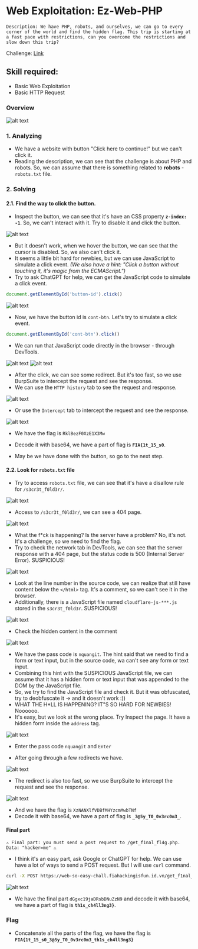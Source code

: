 # Web Exploitation: Ez-Web-PHP
`
Description: We have PHP, robots, and ourselves, we can go to every corner of the world and find the hidden flag. This trip is starting at a fast pace with restrictions, can you overcome the restrictions and slow down this trip?
`

Challenge: [Link](https://web-so-easy-chall.fiahackingisfun.id.vn/)

## Skill required:
- Basic Web Exploitation
- Basic HTTP Request

### Overview 
![alt text](assets/image.png)

### 1. Analyzing
- We have a website with button "Click here to continue!" but we can't click it.
- Reading the description, we can see that the challenge is about PHP and robots. So, we can assume that there is something related to **robots** - `robots.txt` file.

### 2. Solving
#### 2.1. Find the way to click the button.
- Inspect the button, we can see that it's have an CSS property **`z-index: -1`**. So, we can't interact with it. Try to disable it and click the button.

![alt text](assets/discss.png)

- But it doesn't work, when we hover the button, we can see that the cursor is disabled. So, we also can't click it.
- It seems a little bit hard for newbies, but we can use JavaScript to simulate a click event. *(We also have a hint: "Click a button without touching it, it's magic from the ECMAScript.")*
- Try to ask ChatGPT for help, we can get the JavaScript code to simulate a click event.

```javascript
document.getElementById('button-id').click()
```

![alt text](assets/jsclickbtn.png)

- Now, we have the button id is `cont-btn`. Let's try to simulate a click event.

```javascript
document.getElementById('cont-btn').click()
```

- We can run that JavaScript code directly in the browser - through DevTools.

![alt text](assets/runjsconsole.png)
![alt text](assets/fastredirect.png)

- After the click, we can see some redirect. But it's too fast, so we use BurpSuite to intercept the request and see the response.
- We can use the `HTTP history` tab to see the request and response.

![alt text](assets/httphistory.png)

- Or use the `Intercept` tab to intercept the request and see the response.

![alt text](assets/intercept.png)

- We have the flag is `RklBezF0XzE1X3Mw`
- Decode it with base64, we have a part of flag is **`FIA{1t_15_s0`**.

- May be we have done with the button, so go to the next step.

#### 2.2. Look for `robots.txt` file
- Try to access `robots.txt` file, we can see that it's have a disallow rule for `/s3cr3t_f0ld3r/`.

![alt text](assets/robots.png)

- Access to `/s3cr3t_f0ld3r/`, we can see a 404 page.

![alt text](assets/404.png)

- What the f*ck is happening? Is the server have a problem? No, it's not. It's a challenge, so we need to find the flag.
- Try to check the network tab in DevTools, we can see that the server response with a 404 page, but the status code is 500 (Internal Server Error). SUSPICIOUS!

![alt text](assets/404sus.png)

- Look at the line number in the source code, we can realize that still have content below the `</html>` tag. It's a comment, so we can't see it in the browser.
- Additionally, there is a JavaScript file named `cloudflare-js-***.js` stored in the `s3cr3t_f0ld3r`. SUSPICIOUS!

![alt text](assets/404src.png)

- Check the hidden content in the comment

![alt text](assets/404hidden.png)

- We have the pass code is `nquangit`. The hint said that we need to find a form or text input, but in the source code, wa can't see any form or text input.
- Combining this hint with the SUSPICIOUS JavaScript file, we can assume that it has a hidden form or text input that was appended to the DOM by the JavaScript file.
- So, we try to find the JavaScript file and check it. But it was obfuscated, try to deobfuscate it -> and it doesn't work :))
- WHAT THE H*LL IS HAPPENING? IT"S SO HARD FOR NEWBIES! Noooooo.
- It's easy, but we look at the wrong place. Try Inspect the page. It have a hidden form inside the `address` tag.

![alt text](assets/hideform.png)

- Enter the pass code `nquangit` and `Enter`

- After going through a few redirects we have.

![alt text](assets/redirect2.png)

- The redirect is also too fast, so we use BurpSuite to intercept the request and see the response.

![alt text](assets/flagpart.png)

- And we have the flag is `XzNANXlfVDBfMHYzcmMwbTNf`
- Decode it with base64, we have a part of flag is **`_3@5y_T0_0v3rc0m3_`**.

#### Final part
`⚠️ Final part: you must send a post request to /get_f1nal_fl4g.php. Data: "hacker=me" ⚠️`

- I think it's an easy part, ask Google or ChatGPT for help. We can use have a lot of ways to send a POST request. But I will use `curl` command.

```bash
curl -X POST https://web-so-easy-chall.fiahackingisfun.id.vn/get_f1nal_fl4g.php -d "hacker=me"
```

![alt text](assets/finalpart.png)

- We have the final part `dGgxc19jaDRsbDNuZzN9` and decode it with base64, we have a part of flag is **`th1s_ch4ll3ng3}`**.

### Flag
- Concatenate all the parts of the flag, we have the flag is
**`FIA{1t_15_s0_3@5y_T0_0v3rc0m3_th1s_ch4ll3ng3}`**